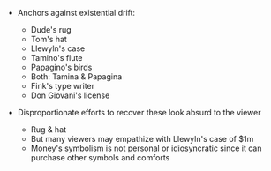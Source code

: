 - Anchors against existential drift:
   - Dude's rug
   - Tom's hat
   - Llewyln's case
   - Tamino's flute
   - Papagino's birds
   - Both: Tamina & Papagina
   - Fink's type writer
   - Don Giovani's license
 
- Disproportionate efforts to recover these look absurd to the viewer
   - Rug & hat
   - But many viewers may empathize with Llewyln's case of $1m
   - Money's symbolism is not personal or idiosyncratic since it can purchase other symbols and comforts 
